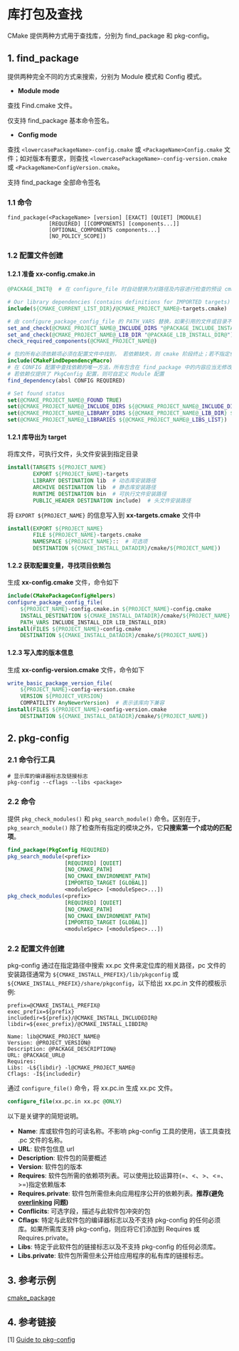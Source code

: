 # 库打包及查找

CMake 提供两种方式用于查找库，分别为 find_package 和 pkg-config。

## 1. find_package

提供两种完全不同的方式来搜索，分别为 Module 模式和 Config 模式。

- **Module mode**

查找 Find<PackageName>.cmake 文件。

仅支持 find_package 基本命令签名。

- **Config mode**

查找 `<lowercasePackageName>-config.cmake` 或 `<PackageName>Config.cmake` 文件；如对版本有要求，则查找 `<lowercasePackageName>-config-version.cmake` 或 `<PackageName>ConfigVersion.cmake`。

支持 find_package 全部命令签名

### 1.1 命令

```
find_package(<PackageName> [version] [EXACT] [QUIET] [MODULE]
             [REQUIRED] [[COMPONENTS] [components...]]
             [OPTIONAL_COMPONENTS components...]
             [NO_POLICY_SCOPE])
```

### 1.2 配置文件创建

#### 1.2.1 准备 xx-config.cmake.in

```cmake
@PACKAGE_INIT@  # 在 configure_file 时自动替换为对路径及内容进行检查的预设 cmake 宏

# Our library dependencies (contains definitions for IMPORTED targets)
include(${CMAKE_CURRENT_LIST_DIR}/@CMAKE_PROJECT_NAME@-targets.cmake)

# 由 configure_package_config_file 的 PATH_VARS 替换，如果引用的文件或目录不存在，则宏将失败
set_and_check(@CMAKE_PROJECT_NAME@_INCLUDE_DIRS "@PACKAGE_INCLUDE_INSTALL_DIR@")
set_and_check(@CMAKE_PROJECT_NAME@_LIB_DIR "@PACKAGE_LIB_INSTALL_DIR@")
check_required_components(@CMAKE_PROJECT_NAME@)

# 包的所有必须依赖项必须在配置文件中找到， 若依赖缺失，则 cmake 阶段终止；若不指定依赖，则 make 阶段终止
include(CMakeFindDependencyMacro)
# 在 CONFIG 配置中查找依赖的唯一方法，所有包含在 find_package 中的内容应当无修改的写入此函数中
# 若依赖仅提供了 PkgConfig 配置，则可自定义 Module 配置
find_dependency(absl CONFIG REQUIRED)  

# Set found status
set(@CMAKE_PROJECT_NAME@_FOUND TRUE) 
set(@CMAKE_PROJECT_NAME@_INCLUDE_DIRS ${@CMAKE_PROJECT_NAME@_INCLUDE_DIRS} ${INCLUDE_DIRS})
set(@CMAKE_PROJECT_NAME@_LIBRARY_DIRS ${@CMAKE_PROJECT_NAME@_LIB_DIR} ${LIBRARY_DIRS})
set(@CMAKE_PROJECT_NAME@_LIBRARIES ${@CMAKE_PROJECT_NAME@_LIBS_LIST})
```

 #### 1.2.1 库导出为 target

将库文件，可执行文件，头文件安装到指定目录

```cmake
install(TARGETS ${PROJECT_NAME}
		EXPORT ${PROJECT_NAME}-targets
		LIBRARY DESTINATION lib  # 动态库安装路径
		ARCHIVE DESTINATION lib  # 静态库安装路径
		RUNTIME DESTINATION bin  # 可执行文件安装路径
		PUBLIC_HEADER DESTINATION include)  # 头文件安装路径
```

将 `EXPORT ${PROJECT_NAME}` 的信息写入到 **xx-targets.cmake** 文件中

```cmake
install(EXPORT ${PROJECT_NAME}
		FILE ${PROJECT_NAME}-targets.cmake
		NAMESPACE ${PROJECT_NAME}::  # 可选项
		DESTINATION ${CMAKE_INSTALL_DATADIR}/cmake/${PROJECT_NAME})
```

#### 1.2.2 获取配置变量，寻找项目依赖包

生成 **xx-config.cmake** 文件，命令如下

```cmake
include(CMakePackageConfigHelpers)
configure_package_config_file(
	${PROJECT_NAME}-config.cmake.in ${PROJECT_NAME}-config.cmake
	INSTALL_DESTINATION ${CMAKE_INSTALL_DATADIR}/cmake/${PROJECT_NAME}
	PATH_VARS INCLUDE_INSTALL_DIR LIB_INSTALL_DIR)
install(FILES ${PROJECT_NAME}-config.cmake
	DESTINATION ${CMAKE_INSTALL_DATADIR}/cmake/${PROJECT_NAME})
```

#### 1.2.3 写入库的版本信息

生成 **xx-config-version.cmake** 文件，命令如下

```cmake
write_basic_package_version_file(
	${PROJECT_NAME}-config-version.cmake
	VERSION ${PROJECT_VERSION}
	COMPATILITY AnyNewerVersion)  # 表示该库向下兼容
install(FILES ${PROJECT_NAME}-config-version.cmake
	DESTINATION ${CMAKE_INSTALL_DATADIR}/cmake/${PROJECT_NAME})
```

## 2. pkg-config

### 2.1 命令行工具

```shell
# 显示库的编译器标志及链接标志
pkg-config --cflags --libs <package>
```

### 2.2 命令

提供 `pkg_check_modules()` 和 `pkg_search_module()` 命令。区别在于， `pkg_search_module()` 除了检查所有指定的模块之外，它**只搜索第一个成功的匹配项**。

```cmake
find_package(PkgConfig REQUIRED)
pkg_search_module(<prefix>
                  [REQUIRED] [QUIET]
                  [NO_CMAKE_PATH]
                  [NO_CMAKE_ENVIRONMENT_PATH]
                  [IMPORTED_TARGET [GLOBAL]]
                  <moduleSpec> [<moduleSpec>...])
pkg_check_modules(<prefix>
                  [REQUIRED] [QUIET]
                  [NO_CMAKE_PATH]
                  [NO_CMAKE_ENVIRONMENT_PATH]
                  [IMPORTED_TARGET [GLOBAL]]
                  <moduleSpec> [<moduleSpec>...])
```

### 2.2 配置文件创建

pkg-config 通过在指定路径中搜索 xx.pc 文件来定位库的相关路径，pc 文件的安装路径通常为 `${CMAKE_INSTALL_PREFIX}/lib/pkgconfig` 或 `${CMAKE_INSTALL_PREFIX}/share/pkgconfig`，以下给出 xx.pc.in 文件的模板示例:

```
prefix=@CMAKE_INSTALL_PREFIX@
exec_prefix=${prefix}
includedir=${prefix}/@CMAKE_INSTALL_INCLUDEDIR@
libdir=${exec_prefix}/@CMAKE_INSTALL_LIBDIR@

Name: lib@CMAKE_PROJECT_NAME@
Version: @PROJECT_VERSION@
Description: @PACKAGE_DESCRIPTION@
URL: @PACKAGE_URL@
Requires:
Libs: -L${libdir} -l@CMAKE_PROJECT_NAME@
Cflags: -I${includedir}
```

通过 `configure_file()` 命令，将 xx.pc.in 生成 xx.pc 文件。

```cmake
configure_file(xx.pc.in xx.pc @ONLY)
```



以下是关键字的简短说明。

- **Name**: 库或软件包的可读名称。不影响 pkg-config 工具的使用，该工具查找 .pc 文件的名称。
- **URL**: 软件包信息 url
- **Description**: 软件包的简要概述
- **Version**: 软件包的版本
- **Requires**: 软件包所需的依赖项列表。可以使用比较运算符(=、<、>、<=、>=)指定依赖版本
- **Requires.private**: 软件包所需但未向应用程序公开的依赖列表。**推荐(避免 [overlinking](https://wiki.mageia.org/en/Overlinking_issues_in_packaging) 问题)**
- **Conflicits**: 可选字段，描述与此软件包冲突的包
- **Cflags**: 特定与此软件包的编译器标志以及不支持 pkg-config 的任何必须库。如果所需库支持 pkg-config，则应将它们添加到 Requires 或 Requires.private。
- **Libs**: 特定于此软件包的链接标志以及不支持 pkg-config 的任何必须库。
- **Libs.private**: 软件包所需但未公开给应用程序的私有库的链接标志。

## 3. 参考示例

[cmake_package](https://github.com/zwb-Shandow/cmake-package.git)

## 4. 参考链接

[1] [Guide to pkg-config](https://people.freedesktop.org/~dbn/pkg-config-guide.html)
